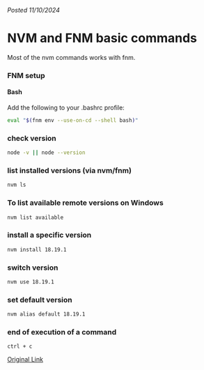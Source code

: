 *Posted 11/10/2024*
# NVM and FNM basic commands 

Most of the nvm commands works with fnm.

### FNM setup
#### Bash
Add the following to your .bashrc profile:
```bash
eval "$(fnm env --use-on-cd --shell bash)"
```

### check version
```bash
node -v || node --version
```

### list installed versions (via nvm/fnm)
```bash
nvm ls
```

### To list available remote versions on Windows
```bash 
nvm list available
 ```

### install a specific version
```bash
nvm install 18.19.1
```

### switch version
```bash 
nvm use 18.19.1
```

### set default version
```bash
nvm alias default 18.19.1
```

### end of execution of a command
``` 
ctrl + c 
```

[Original Link](https://gist.github.com/chranderson/b0a02781c232f170db634b40c97ff455)